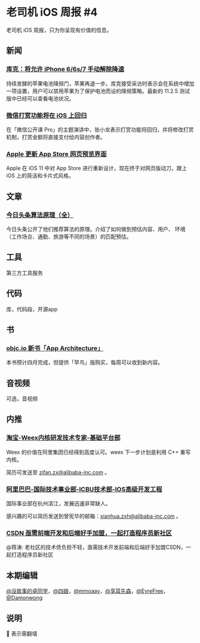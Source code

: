 # 老司机 iOS 周报 #4

老司机 iOS 周报，只为你呈现有价值的信息。

## 新闻

### [库克：将允许 iPhone 6/6s/7 手动解除降速](http://digi.163.com/18/0119/06/D8G91D3R001680N8.html)

持续发酵的苹果电池降频门，苹果再退一步。库克接受采访时表示会在系统中增加一项设置，用户可以禁用苹果为了保护电池而设的降频策略。最新的 11.2.5 测试版中已经可以查看电池状况。

### [微信打赏功能将在 iOS 上回归](http://tech.sina.com.cn/i/2018-01-16/doc-ifyqqieu6753280.shtml)

在「微信公开课 Pro」的主题演讲中，张小龙表示打赏功能将回归，并将修改打赏机制，打赏金额将直接支付给内容创作者。

### [Apple 更新 App Store 网页预览界面](https://itunes.apple.com/cn/app/id911261462)

Apple 在 iOS 11 中对 App Store 进行重新设计，现在终于对网页版动刀，跟上 iOS 上的简洁和卡片式风格。

## 文章

### [今日头条算法原理（全）](https://mp.weixin.qq.com/s/DC_hJUbTnLhuCwYVOgVlVw)

今日头条公开了他们推荐算法的原理。介绍了如何做到预估内容、用户、 环境（工作场合、通勤、旅游等不同的场景）的匹配预估。


## 工具

第三方工具服务

## 代码

库，代码段，开源app

## 书

### [objc.io 新书「App Architecture」](https://www.objc.io/books/app-architecture/)

本书预计四月完成，但提供「早鸟」版购买，每周可以收到新内容。

## 音视频

可选，音视频

## 内推

### [淘宝-Weex内核研发技术专家-基础平台部](https://job.alibaba.com/zhaopin/job_detail.htm?refNo=GP041921)

Weex 的价值在阿里集团已经得到高度认可。weex 下一步计划是利用 C++ 重写内核。

简历可发送至 zifan.zx@alibaba-inc.com 。

### [阿里巴巴-国际技术事业部-ICBU技术部-IOS高级开发工程](https://job.alibaba.com/zhaopin/position_detail.htm?positionId=38653)

国际事业部在杭州滨江，发展迅速非常缺人。

感兴趣的可以简历发送到曾宪华的邮箱：xianhua.zxh@alibaba-inc.com 。

### [CSDN 亟需前端开发和后端好手加盟，一起打造程序员新社区](https://weibo.com/1355610915/FEUpVkafe?type=comment#_rnd1516518085805)

@蒋涛: 老社区的技术债负担不轻，亟需技术开发前端和后端好手加盟CSDN，一起打造程序员新社区


## 本期编辑

[@没故事的卓同学](https://weibo.com/1926303682/profile)，[@四娘](https://kemchenj.github.io)，[@mmoaay](https://weibo.com/u/1302422271)，[@享耳先森](https://github.com/iblacksun)，[@EyreFree](https://weibo.com/eyrefree777)，[@Damonwong](https://weibo.com/damonone)

## 说明

🚧 表示需翻墙
